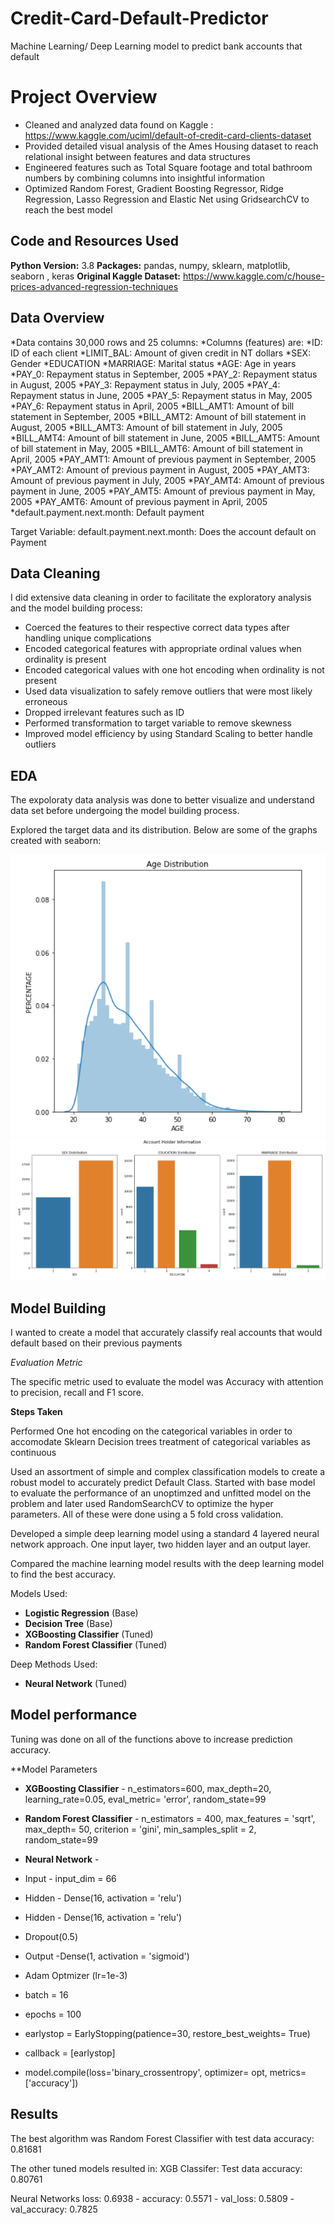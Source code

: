 # Credit-Card-Default-Predictor
Machine Learning/ Deep Learning model to predict bank accounts that default 


# Project Overview 
* Cleaned and analyzed data found on Kaggle : https://www.kaggle.com/uciml/default-of-credit-card-clients-dataset
* Provided detailed visual analysis of the Ames Housing dataset to reach relational insight between features and data structures
* Engineered features such as Total Square footage and total bathroom numbers by combining columns into insightful information 
* Optimized Random Forest, Gradient Boosting Regressor, Ridge Regression, Lasso Regression and Elastic Net using GridsearchCV to reach the best model
 

## Code and Resources Used 
**Python Version:** 3.8 
**Packages:** pandas, numpy, sklearn, matplotlib, seaborn , keras 
**Original Kaggle Dataset:** https://www.kaggle.com/c/house-prices-advanced-regression-techniques

## Data Overview
*Data contains 30,000 rows and 25 columns:
*Columns (features) are:
*ID: ID of each client
*LIMIT_BAL: Amount of given credit in NT dollars 
*SEX: Gender
*EDUCATION
*MARRIAGE: Marital status 
*AGE: Age in years
*PAY_0: Repayment status in September, 2005
*PAY_2: Repayment status in August, 2005 
*PAY_3: Repayment status in July, 2005 
*PAY_4: Repayment status in June, 2005
*PAY_5: Repayment status in May, 2005 
*PAY_6: Repayment status in April, 2005 
*BILL_AMT1: Amount of bill statement in September, 2005 
*BILL_AMT2: Amount of bill statement in August, 2005 
*BILL_AMT3: Amount of bill statement in July, 2005 
*BILL_AMT4: Amount of bill statement in June, 2005 
*BILL_AMT5: Amount of bill statement in May, 2005 
*BILL_AMT6: Amount of bill statement in April, 2005 
*PAY_AMT1: Amount of previous payment in September, 2005
*PAY_AMT2: Amount of previous payment in August, 2005 
*PAY_AMT3: Amount of previous payment in July, 2005 
*PAY_AMT4: Amount of previous payment in June, 2005 
*PAY_AMT5: Amount of previous payment in May, 2005
*PAY_AMT6: Amount of previous payment in April, 2005 
*default.payment.next.month: Default payment 


Target Variable: 
default.payment.next.month: Does the account default on Payment

## Data Cleaning
I did extensive data cleaning in order to facilitate the exploratory analysis and the model building process:

*	Coerced the features to their respective correct data types after handling unique complications
* Encoded categorical features with appropriate ordinal values when ordinality is present
* Encoded categorical values with one hot encoding when ordinality is not present
* Used data visualization to safely remove outliers that were most likely erroneous 
*	Dropped irrelevant features such as ID
*	Performed transformation to target variable to remove skewness 
*	Improved model efficiency by using Standard Scaling to better handle outliers

## EDA
The expoloraty data analysis was done to better visualize and understand data set before undergoing the model building process.

Explored the target data and its distribution.
Below are some of the graphs created with seaborn:


![alt text](https://github.com/kevin7303/Credit-Card-Default-Predictor/blob/master/Age.PNG "Age")
![alt text](https://github.com/kevin7303/Credit-Card-Default-Predictor/blob/master/Education.PNG "Education")



## Model Building 
I wanted to create a model that accurately classify real accounts that would default based on their previous payments

*Evaluation Metric*

The specific metric used to evaluate the model was Accuracy with attention to precision, recall and F1 score.


**Steps Taken**

Performed One hot encoding on the categorical variables in order to accomodate Sklearn Decision trees treatment of categorical variables as continuous

Used an assortment of simple and complex classification models to create a robust model to accurately predict Default Class.
Started with base model to evaluate the performance of an unoptimzed and unfitted model on the problem and later used RandomSearchCV to optimize the hyper parameters.
All of these were done using a 5 fold cross validation.

Developed a simple deep learning model using a standard 4 layered neural network approach. One input layer, two hidden layer and an output layer.

Compared the machine learning model results with the deep learning model to find the best accuracy.

Models Used:
* **Logistic Regression** (Base)
* **Decision Tree** (Base)
* **XGBoosting Classifier** (Tuned)
* **Random Forest Classifier** (Tuned)

Deep Methods Used:
* **Neural Network** (Tuned)



## Model performance
Tuning was done on all of the functions above to increase prediction accuracy.


**Model Parameters

* **XGBoosting Classifier** - n_estimators=600, max_depth=20, learning_rate=0.05, eval_metric= 'error', random_state=99
* **Random Forest Classifier** - n_estimators = 400, max_features = 'sqrt', max_depth= 50, criterion = 'gini', min_samples_split = 2, random_state=99

* **Neural Network** -

* Input - input_dim = 66
* Hidden - Dense(16, activation = 'relu')
* Hidden - Dense(16, activation = 'relu')
* Dropout(0.5)
* Output -Dense(1, activation = 'sigmoid')

* Adam Optmizer (lr=1e-3)

* batch = 16
* epochs = 100
* earlystop = EarlyStopping(patience=30, restore_best_weights= True)
* callback = [earlystop]

* model.compile(loss='binary_crossentropy', optimizer= opt, metrics=['accuracy'])

## **Results**
The best algorithm was Random Forest Classifier with test data accuracy: 0.81681

The other tuned models resulted in:
XGB Classifer:
Test data accuracy: 0.80761

Neural Networks 
loss: 0.6938 - accuracy: 0.5571 - val_loss: 0.5809 - val_accuracy: 0.7825
